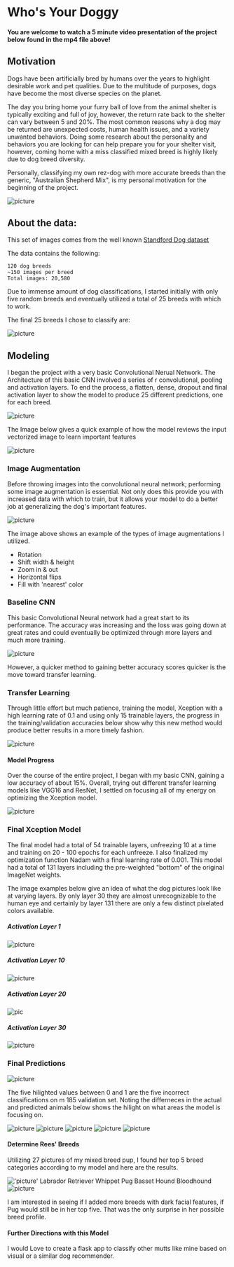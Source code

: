 # Who's Your Doggy
#### You are welcome to watch a **5 minute video** presentation of the project below found in the mp4 file above!

## Motivation

Dogs have been artificially bred by humans over the years to highlight desirable work and pet qualities. Due to the multitude of purposes, dogs have become the most diverse species on the planet.

The day you bring home your furry ball of love from the animal shelter is typically exciting and full of joy, however, the return rate back to the shelter can vary between 5 and 20%. The most common reasons why a dog may be returned are unexpected costs, human health issues, and a variety unwanted behaviors. Doing some research about the personality and behaviors you are looking for can help prepare you for your shelter visit, however, coming home with a miss classified mixed breed is highly likely due to dog breed diversity. 

Personally, classifying my own rez-dog with more accurate breeds than the generic, "Australian Shepherd Mix", is my personal motivation for the beginning of the project. 

![picture](visuals/animal_imgs/rees_unknown.png)

## About the data:

This set of images comes from the well known <a href = "http://vision.stanford.edu/aditya86/ImageNetDogs/">Standford Dog dataset</a>



The data contains the following:

    120 dog breeds
    ~150 images per breed
    Total images: 20,580

Due to immense amount of dog classifications, I started initially with only five random breeds and eventually utilized a total of 25 breeds with which to work. 

The final 25 breeds I chose to classify are: 

![picture](visuals/animal_imgs/breeds.png)


## Modeling 

I began the project with a very basic Convolutional Nerual Network. 
The Architecture of this basic CNN involved a series of r convolutional, pooling and activation layers. To end the process, a flatten, dense, dropout and final activation layer to show the model to produce 25 different predictions, one for each breed. 

![picture](visuals/NN_viz/cnnviz.jpeg)

The Image below gives a quick example of how the model reviews the input vectorized image to learn important features

![picture](visuals/NN_viz/cnn_vis.gif)

### Image Augmentation

Before throwing images into the convolutional neural network; performing some image augmentation is essential. Not only does this provide you with increased data with which to train, but it allows your model to do a better job at generalizing the dog's important features. 

![picture](visuals/animal_imgs/chow.png)

The image above shows an example of the types of image augmentations I utilized. 

* Rotation
* Shift width & height
* Zoom in & out
* Horizontal flips
* Fill with 'nearest' color

### Baseline CNN

This basic Convolutional Neural network had a great start to its performance. The accuracy was increasing and the loss was going down at great rates and could eventually be optimized through more layers and much more training.  

![picture](visuals/model_progress/cnn_100epochs2.png)

However, a quicker method to gaining better accuracy scores quicker is the move toward transfer learning. 


### Transfer Learning
Through little effort but much patience, training the model, Xception with a high learning rate of 0.1 and using only 15 trainable layers, the progress in the training/validation accuracies below show why this new method would produce better results in a more timely fashion.

![picture](visuals/model_progress/plus100_Xception290.png)

#### Model Progress

Over the course of the entire project, I began with my basic CNN, gaining a low accuracy of about 15%. Overall, trying out different transfer learning models like VGG16 and ResNet, I settled on focusing all of my energy on optimizing the Xception model. 

![picture](visuals/model_progress/model_improvements.png)



### Final Xception Model

The final model had a total of 54 trainable layers, unfreezing 10 at a time and training on 20 - 100 epochs for each unfreeze. I also finalized my optimization function Nadam with a final learning rate of 0.001. This model had a total of 131 layers including the pre-weighted "bottom" of the original ImageNet weights. 

The image examples below give an idea of what the dog pictures look like at varying layers. By only layer 30 they are almost unrecognizable to the human eye and certainly by layer 131 there are only a few distinct pixelated colors available. 

##### *Activation Layer 1*

![picture](visuals/animal_imgs/act1.gif)

##### *Activation Layer 10*

![picture](visuals/animal_imgs/act10.gif)

##### *Activation Layer 20*

![pic](visuals/animal_imgs/act20.gif)

##### *Activation Layer 30*

![picture](visuals/animal_imgs/act30.gif)




### Final Predictions

![picture](visuals/model_progress/confusion_mtx.png)

The five hilighted values between 0 and 1 are the five incorrect classifications on m 185 validation set. Noting the differneces in the actual and predicted animals below shows the hilight on what areas the model is focusing on. 


![picture](visuals/missclass/first_missclass.png)
![picture](visuals/missclass/second_missclass.png)
![picture](visuals/missclass/third_missclass.png)
![picture](visuals/missclass/fourth_missclass.png)
![picture](visuals/missclass/fifth_missclass.png)





#### Determine Rees' Breeds
Utilizing 27 pictures of my mixed breed pup, I found her top 5 breed categories according to my model and here are the results. 

!['picture'](visuals/animal_imgs/five_rees.png)
Labrador Retriever               Whippet                     Pug                  Basset Hound             Bloodhound
![picture](visuals/animal_imgs/top_five.png)

I am interested in seeing if I added more breeds with dark facial features, if Pug would still be in her top five. That was the only surprise in her possible breed profile.

#### Further Directions with this Model

I would Love to create a flask app to classify other mutts like mine based on visual or a similar dog recommender. 